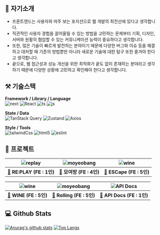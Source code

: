 ## 👋 자기소개
- 프론트엔드는 사용자와 마주 보는 포지션으로 웹 개발의 최전선에 있다고 생각합니다.
- 직관적인 사용자 경험을 끌어올릴 수 있는 방법을 고민하는 문제부터 기획, 디자인, 서버와 원활히 협업할 수 있는 커뮤니케이션 능력이 중요하다고 생각합니다.
- 또한, 많은 기술이 빠르게 발전하는 분야이기 때문에 다양한 버그와 이슈 등을 해결하고 대처할 때 기존의 방법뿐만 아니라 새로운 기술에 대한 탐구 또한 즐겨야 한다고 생각합니다.
- 끝으로, 웹 접근성과 성능 개선을 위한 최적화가 끝도 없이 존재하는 분야라고 생각하기 때문에 다양한 상황에 고민하고 확인해야 한다고 생각합니다.


## ⚒ 기술스택
**Framework / Library / Language**  
![next](https://img.shields.io/badge/Next.js-ffffff?style=for-the-badge&logo=next.js&logoColor=black) 
![React](https://img.shields.io/badge/React-61DAFB?style=for-the-badge&logo=react&logoColor=white)
![ts](https://img.shields.io/badge/TypeScript-007ACC?style=for-the-badge&logo=typescript&logoColor=white) 
![js](https://img.shields.io/badge/JavaScript-F7DF1E?style=for-the-badge&logo=javaScript&logoColor=black) 

**State / Data**  
![TanStack Query](https://img.shields.io/badge/TanStack%20Query-ff4154?style=for-the-badge&logo=react&logoColor=white)
![Zustand](https://img.shields.io/badge/Zustand-ffdd55?style=for-the-badge&logo=Zustand&logoColor=black)
![Axios](https://img.shields.io/badge/Axios-5A29E4?style=for-the-badge&logo=axios&logoColor=white)

**Style / Tools**  
![tailwindCss](https://img.shields.io/badge/Tailwind_CSS-38B2AC?style=for-the-badge&logo=tailwind-css&logoColor=white)
![html5](https://img.shields.io/badge/html5-E34F26?style=for-the-badge&logo=html5&logoColor=black) 
![eslint](https://img.shields.io/badge/eslint-4B32C3?style=for-the-badge&logo=eslint&logoColor=white)


## 🚀 프로젝트
|![replay](https://github.com/user-attachments/assets/2d00eebb-01cd-4495-bbf2-a3927d2f9458)|![moyeobang](https://github.com/user-attachments/assets/9c497249-e0c8-4942-97b9-0af5839331c3)|![wine](https://github.com/user-attachments/assets/562039ee-2cd9-4945-a0ac-2e99c2e4a152)|
|:---:|:---:|:---:|
|**<a href="https://github.com/TeamPhanes/REPLAY-Web-Frontend">🔗</a> RE:PLAY (FE : 1인)**|**<a href="https://github.com/Codeit-FESI-06-Team2/MoYeoBang">🔗</a> 모여방 (FE : 4인)**|**<a href="https://github.com/FE8-team5/ESCape">🔗</a> ESCape (FE : 5인)**|

|![wine](https://github.com/user-attachments/assets/ee78dee5-0939-44eb-83e2-b4ff9c7673a1)|![moyeobang](https://github.com/user-attachments/assets/ccb9e3a1-a5d1-41e9-887d-c5d167b3d209)|![API Docs](https://github.com/user-attachments/assets/186e2ea4-dc6e-4752-b4dc-b94c5a59cbfc)|
|:---:|:---:|:---:|
|**<a href="https://github.com/Codeit-FE08-Part3-Team6/wine">🔗</a> WINE (FE : 5인)**|**<a href="https://github.com/codeit-8-Sprint-Part2-Project/Rolling">🔗</a> Rolling (FE : 5인)**|**<a href="https://github.com/TeamPhanes/API-Docs">🔗</a> API Docs (FE : 1인)**|


## 💻 Github Stats
[![Anurag's github stats](https://github-readme-stats.vercel.app/api?username=KJongHwa)](https://github.com/anuraghazra/github-readme-stats)
[![Top Langs](https://github-readme-stats.vercel.app/api/top-langs/?username=KJongHwa&layout=compact)](https://github.com/anuraghazra/github-readme-stats)
